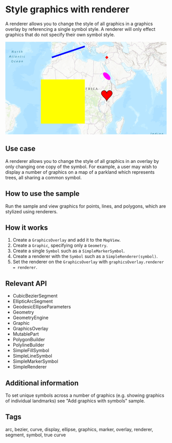 # Style graphics with renderer

A renderer allows you to change the style of all graphics in a graphics overlay by referencing a single symbol style. A renderer will only effect graphics that do not specify their own symbol style.

![Image of style graphics with renderer](style-graphics-with-renderer.png)

## Use case

A renderer allows you to change the style of all graphics in an overlay by only changing one copy of the symbol. For example, a user may wish to display a number of graphics on a map of a parkland which represents trees, all sharing a common symbol.

## How to use the sample

Run the sample and view graphics for points, lines, and polygons, which are stylized using renderers.

## How it works

1. Create a `GraphicsOverlay` and add it to the `MapView`.
2. Create a `Graphic`, specifying only a `Geometry`.
3. Create a single `Symbol` such as a `SimpleMarkerSymbol`.
4. Create a renderer with the `Symbol` such as a `SimpleRenderer(symbol)`.
5. Set the renderer on the `GraphicsOverlay` with `graphicsOverlay.renderer = renderer`.

## Relevant API

* CubicBezierSegment
* EllipticArcSegment
* GeodesicEllipseParameters
* Geometry
* GeometryEngine
* Graphic
* GraphicsOverlay
* MutablePart
* PolygonBuilder
* PolylineBuilder
* SimpleFillSymbol
* SimpleLineSymbol
* SimpleMarkerSymbol
* SimpleRenderer

## Additional information

To set unique symbols across a number of graphics (e.g. showing graphics of individual landmarks) see "Add graphics with symbols" sample.

## Tags

arc, bezier, curve, display, ellipse, graphics, marker, overlay, renderer, segment, symbol, true curve
